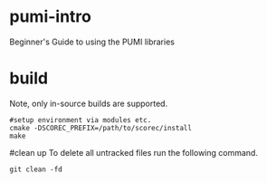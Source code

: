 # pumi-intro
Beginner's Guide to using the PUMI libraries

# build
Note, only in-source builds are supported.
```
#setup environment via modules etc.
cmake -DSCOREC_PREFIX=/path/to/scorec/install
make
```

#clean up
To delete all untracked files run the following command.
```
git clean -fd
```
